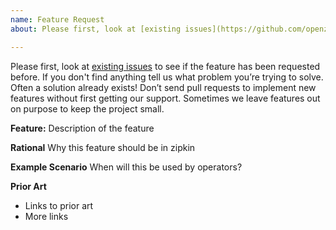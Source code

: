 ```yaml
---
name: Feature Request
about: Please first, look at [existing issues](https://github.com/openzipkin/zipkin/issues) to see if the feature has been requested before.

---
```

Please first, look at [existing issues](https://github.com/openzipkin/zipkin/issues) to see if the feature has been requested before. If you don't find anything tell us what problem you’re trying to solve. Often a solution already exists! Don’t send pull requests to implement new features without first getting our support. Sometimes we leave features out on purpose to keep the project small.

**Feature:**
Description of the feature

**Rational**
Why this feature should be in zipkin

**Example Scenario**
When will this be used by operators?

**Prior Art**
 * Links to prior art
 * More links
